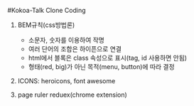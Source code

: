 #Kokoa-Talk Clone Coding

1. BEM규칙(css방법론)

   - 소문자, 숫자를 이용하여 작명
   - 여러 단어의 조합은 하이픈으로 연결
   - html에서 블록은 class 속성으로 표시(tag, id 사용하면 안됨)
   - 형태(red, big)가 아닌 목적(menu, button)에 따라 결정

2. ICONS: heroicons, font awesome

3. page ruler reduex(chrome extension)
